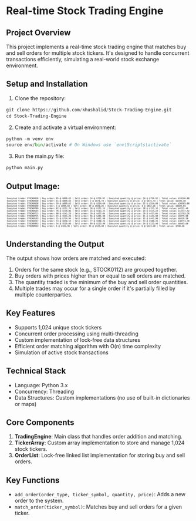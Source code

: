 # Real-time Stock Trading Engine

## Project Overview

This project implements a real-time stock trading engine that matches buy and sell orders for multiple stock tickers. It's designed to handle concurrent transactions efficiently, simulating a real-world stock exchange environment.

## Setup and Installation

1. Clone the repository: 
```python
git clone https://github.com/khushalid/Stock-Trading-Engine.git
cd Stock-Trading-Engine
```

2. Create and activate a virtual environment:
```python
python -m venv env
source env/bin/activate # On Windows use `env\Scripts\activate`
```
3. Run the main.py file:
```python
python main.py
```

## Output Image:
<img src="output.png" width="800">
<br>

## Understanding the Output
The output shows how orders are matched and executed:
1. Orders for the same stock (e.g., STOCK0112) are grouped together.
2. Buy orders with prices higher than or equal to sell orders are matched.
3. The quantity traded is the minimum of the buy and sell order quantities.
4. Multiple trades may occur for a single order if it's partially filled by multiple counterparties.

## Key Features

- Supports 1,024 unique stock tickers
- Concurrent order processing using multi-threading
- Custom implementation of lock-free data structures
- Efficient order matching algorithm with O(n) time complexity
- Simulation of active stock transactions

## Technical Stack

- Language: Python 3.x
- Concurrency: Threading
- Data Structures: Custom implementations (no use of built-in dictionaries or maps)


## Core Components

1. **TradingEngine**: Main class that handles order addition and matching.
2. **TickerArray**: Custom array implementation to store and manage 1,024 stock tickers.
3. **OrderList**: Lock-free linked list implementation for storing buy and sell orders.

## Key Functions

- `add_order(order_type, ticker_symbol, quantity, price)`: Adds a new order to the system.
- `match_order(ticker_symbol)`: Matches buy and sell orders for a given ticker.


